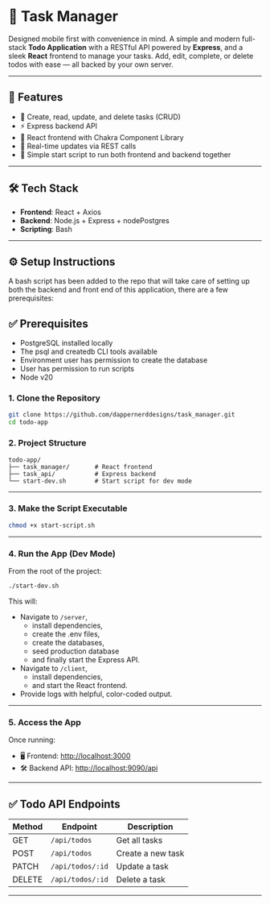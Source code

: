 # 📝 Task Manager

Designed mobile first with convenience in mind. A simple and modern full-stack **Todo Application** with a RESTful API powered by **Express**, and a sleek **React** frontend to manage your tasks. Add, edit, complete, or delete todos with ease — all backed by your own server.

---

## 🚀 Features

- 🧠 Create, read, update, and delete tasks (CRUD)
- ⚡ Express backend API
- 🎨 React frontend with Chakra Component Library
- 🔁 Real-time updates via REST calls
- 🧩 Simple start script to run both frontend and backend together

---

## 🛠️ Tech Stack

- **Frontend**: React + Axios
- **Backend**: Node.js + Express + nodePostgres
- **Scripting**: Bash

---

## ⚙️ Setup Instructions

A bash script has been added to the repo that will take care of setting up both the backend and front end of this application, there are a few prerequisites:

## ✅ Prerequisites

- PostgreSQL installed locally
- The psql and createdb CLI tools available
- Environment user has permission to create the database
- User has permission to run scripts
- Node v20

### 1. Clone the Repository

```bash
git clone https://github.com/dappernerddesigns/task_manager.git
cd todo-app
```

### 2. Project Structure

```
todo-app/
├── task_manager/       # React frontend
├── task_api/           # Express backend
└── start-dev.sh        # Start script for dev mode
```

---

### 3. Make the Script Executable

```bash
chmod +x start-script.sh
```

---

### 4. Run the App (Dev Mode)

From the root of the project:

```bash
./start-dev.sh
```

This will:

- Navigate to `/server`,
  - install dependencies,
  - create the .env files,
  - create the databases,
  - seed production database
  - and finally start the Express API.
- Navigate to `/client`,
  - install dependencies,
  - and start the React frontend.
- Provide logs with helpful, color-coded output.

---

### 5. Access the App

Once running:

- 🖥️ Frontend: [http://localhost:3000](http://localhost:3000)
- 🛠️ Backend API: [http://localhost:9090/api](http://localhost:9090/api)

---

## ✅ Todo API Endpoints

| Method | Endpoint         | Description       |
| ------ | ---------------- | ----------------- |
| GET    | `/api/todos`     | Get all tasks     |
| POST   | `/api/todos`     | Create a new task |
| PATCH  | `/api/todos/:id` | Update a task     |
| DELETE | `/api/todos/:id` | Delete a task     |

---
